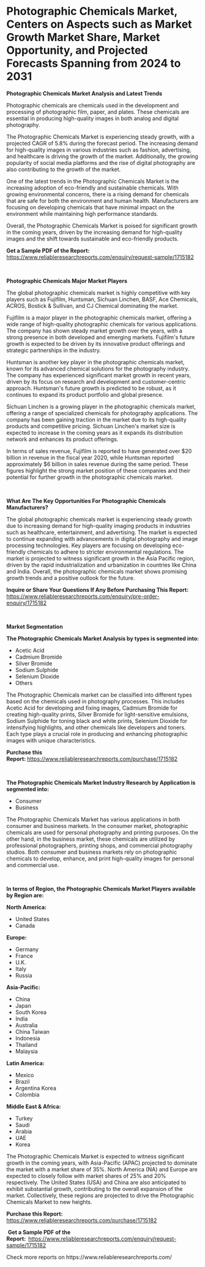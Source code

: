 <p><h1>Photographic Chemicals Market, Centers on Aspects such as Market Growth Market Share, Market Opportunity, and Projected Forecasts Spanning from 2024 to 2031</h1></p><p><strong>Photographic Chemicals Market Analysis and Latest Trends</strong></p>
<p><p>Photographic chemicals are chemicals used in the development and processing of photographic film, paper, and plates. These chemicals are essential in producing high-quality images in both analog and digital photography.</p><p>The Photographic Chemicals Market is experiencing steady growth, with a projected CAGR of 5.8% during the forecast period. The increasing demand for high-quality images in various industries such as fashion, advertising, and healthcare is driving the growth of the market. Additionally, the growing popularity of social media platforms and the rise of digital photography are also contributing to the growth of the market.</p><p>One of the latest trends in the Photographic Chemicals Market is the increasing adoption of eco-friendly and sustainable chemicals. With growing environmental concerns, there is a rising demand for chemicals that are safe for both the environment and human health. Manufacturers are focusing on developing chemicals that have minimal impact on the environment while maintaining high performance standards.</p><p>Overall, the Photographic Chemicals Market is poised for significant growth in the coming years, driven by the increasing demand for high-quality images and the shift towards sustainable and eco-friendly products.</p></p>
<p><strong>Get a Sample PDF of the Report:&nbsp;</strong> <a href="https://www.reliableresearchreports.com/enquiry/request-sample/1715182">https://www.reliableresearchreports.com/enquiry/request-sample/1715182</a></p>
<p>&nbsp;</p>
<p><strong>Photographic Chemicals Major Market Players</strong></p>
<p><p>The global photographic chemicals market is highly competitive with key players such as Fujifilm, Huntsman, Sichuan Linchen, BASF, Ace Chemicals, ACROS, Bostick & Sullivan, and CJ Chemical dominating the market.</p><p>Fujifilm is a major player in the photographic chemicals market, offering a wide range of high-quality photographic chemicals for various applications. The company has shown steady market growth over the years, with a strong presence in both developed and emerging markets. Fujifilm's future growth is expected to be driven by its innovative product offerings and strategic partnerships in the industry.</p><p>Huntsman is another key player in the photographic chemicals market, known for its advanced chemical solutions for the photography industry. The company has experienced significant market growth in recent years, driven by its focus on research and development and customer-centric approach. Huntsman's future growth is predicted to be robust, as it continues to expand its product portfolio and global presence.</p><p>Sichuan Linchen is a growing player in the photographic chemicals market, offering a range of specialized chemicals for photography applications. The company has been gaining traction in the market due to its high-quality products and competitive pricing. Sichuan Linchen's market size is expected to increase in the coming years as it expands its distribution network and enhances its product offerings.</p><p>In terms of sales revenue, Fujifilm is reported to have generated over $20 billion in revenue in the fiscal year 2020, while Huntsman reported approximately $6 billion in sales revenue during the same period. These figures highlight the strong market position of these companies and their potential for further growth in the photographic chemicals market.</p></p>
<p>&nbsp;</p>
<p><strong>What Are The Key Opportunities For Photographic Chemicals Manufacturers?</strong></p>
<p><p>The global photographic chemicals market is experiencing steady growth due to increasing demand for high-quality imaging products in industries such as healthcare, entertainment, and advertising. The market is expected to continue expanding with advancements in digital photography and image processing technologies. Key players are focusing on developing eco-friendly chemicals to adhere to stricter environmental regulations. The market is projected to witness significant growth in the Asia Pacific region, driven by the rapid industrialization and urbanization in countries like China and India. Overall, the photographic chemicals market shows promising growth trends and a positive outlook for the future.</p></p>
<p><strong>Inquire or Share Your Questions If Any Before Purchasing This Report:</strong> <a href="https://www.reliableresearchreports.com/enquiry/pre-order-enquiry/1715182">https://www.reliableresearchreports.com/enquiry/pre-order-enquiry/1715182</a></p>
<p>&nbsp;</p>
<p><strong>Market Segmentation</strong></p>
<p><strong>The Photographic Chemicals Market Analysis by types is segmented into:</strong></p>
<p><ul><li>Acetic Acid</li><li>Cadmium Bromide</li><li>Silver Bromide</li><li>Sodium Sulphide</li><li>Selenium Dioxide</li><li>Others</li></ul></p>
<p><p>The Photographic Chemicals market can be classified into different types based on the chemicals used in photography processes. This includes Acetic Acid for developing and fixing images, Cadmium Bromide for creating high-quality prints, Silver Bromide for light-sensitive emulsions, Sodium Sulphide for toning black and white prints, Selenium Dioxide for intensifying highlights, and other chemicals like developers and toners. Each type plays a crucial role in producing and enhancing photographic images with unique characteristics.</p></p>
<p><strong>Purchase this Report:&nbsp;</strong><a href="https://www.reliableresearchreports.com/purchase/1715182">https://www.reliableresearchreports.com/purchase/1715182</a></p>
<p>&nbsp;</p>
<p><strong>The Photographic Chemicals Market Industry Research by Application is segmented into:</strong></p>
<p><ul><li>Consumer</li><li>Business</li></ul></p>
<p><p>The Photographic Chemicals Market has various applications in both consumer and business markets. In the consumer market, photographic chemicals are used for personal photography and printing purposes. On the other hand, in the business market, these chemicals are utilized by professional photographers, printing shops, and commercial photography studios. Both consumer and business markets rely on photographic chemicals to develop, enhance, and print high-quality images for personal and commercial use.</p></p>
<p>&nbsp;</p>
<p><strong>In terms of Region, the Photographic Chemicals Market Players available by Region are:</strong></p>
<p>
    <p> <strong> North America: </strong>
        <ul>
            <li>United States</li>
            <li>Canada</li>
        </ul>
        </p> 
    <p> <strong> Europe: </strong>
        <ul>
            <li>Germany</li>
            <li>France</li>
            <li>U.K.</li>
            <li>Italy</li>
            <li>Russia</li>
        </ul>
        </p> 
    <p> <strong> Asia-Pacific: </strong>
        <ul>
            <li>China</li>
            <li>Japan</li>
            <li>South Korea</li>
            <li>India</li>
            <li>Australia</li>
            <li>China Taiwan</li>
            <li>Indonesia</li>
            <li>Thailand</li>
            <li>Malaysia</li>
        </ul>
        </p> 
    <p> <strong> Latin America: </strong>
        <ul>
            <li>Mexico</li>
            <li>Brazil</li>
            <li>Argentina Korea</li>
            <li>Colombia</li>
        </ul>
        </p> 
    <p> <strong> Middle East & Africa: </strong>
        <ul>
            <li>Turkey</li>
            <li>Saudi</li>
            <li>Arabia</li>
            <li>UAE</li>
            <li>Korea</li>
        </ul>
    </p>
    </p>
<p><p>The Photographic Chemicals Market is expected to witness significant growth in the coming years, with Asia-Pacific (APAC) projected to dominate the market with a market share of 35%. North America (NA) and Europe are expected to closely follow with market shares of 25% and 20% respectively. The United States (USA) and China are also anticipated to exhibit substantial growth, contributing to the overall expansion of the market. Collectively, these regions are projected to drive the Photographic Chemicals Market to new heights.</p></p>
<p><strong>Purchase this Report: </strong><a href="https://www.reliableresearchreports.com/purchase/1715182">https://www.reliableresearchreports.com/purchase/1715182</a></p>
<p>&nbsp;<strong>Get a Sample PDF of the Report:&nbsp;&nbsp;</strong><a href="https://www.reliableresearchreports.com/enquiry/request-sample/1715182">https://www.reliableresearchreports.com/enquiry/request-sample/1715182</a></p>
<p><strong></strong></p>
<p>Check more reports on https://www.reliableresearchreports.com/</p>